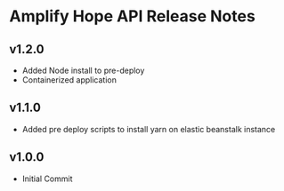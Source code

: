 # Amplify Hope API Release Notes

## v1.2.0

- Added Node install to pre-deploy
- Containerized application

## v1.1.0

- Added pre deploy scripts to install yarn on elastic beanstalk instance

## v1.0.0

- Initial Commit
